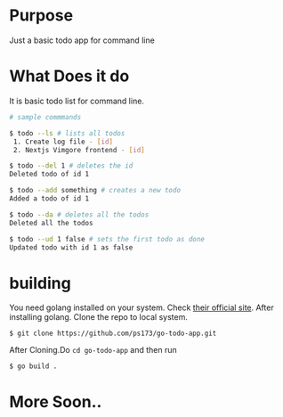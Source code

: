# Purpose

Just a basic todo app for command line

# What Does it do

It is basic todo list for command line.

```bash
# sample commmands

$ todo --ls # lists all todos
 1. Create log file - [id]
 2. Nextjs Vimgore frontend - [id]

$ todo --del 1 # deletes the id
Deleted todo of id 1

$ todo --add something # creates a new todo
Added a todo of id 1

$ todo --da # deletes all the todos
Deleted all the todos

$ todo --ud 1 false # sets the first todo as done
Updated todo with id 1 as false
```

# building

You need golang installed on your system. Check [their official site](https://golang.org/dl/).
After installing golang. Clone the repo to local system.
```
$ git clone https://github.com/ps173/go-todo-app.git
```
After Cloning.Do `cd go-todo-app` and then run 
```
$ go build .
```

# More Soon..
